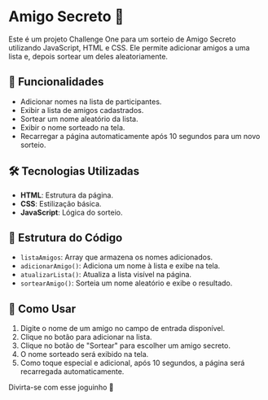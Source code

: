 # Amigo Secreto 🎉

Este é um projeto Challenge One para um sorteio de Amigo Secreto utilizando JavaScript, HTML e CSS. Ele permite adicionar amigos a uma lista e, depois sortear um deles aleatoriamente.

## 📌 Funcionalidades
- Adicionar nomes na lista de participantes.
- Exibir a lista de amigos cadastrados.
- Sortear um nome aleatório da lista.
- Exibir o nome sorteado na tela.
- Recarregar a página automaticamente após 10 segundos para um novo sorteio.

## 🛠 Tecnologias Utilizadas
- **HTML**: Estrutura da página.
- **CSS**: Estilização básica.
- **JavaScript**: Lógica do sorteio.

## 📂 Estrutura do Código

- `listaAmigos`: Array que armazena os nomes adicionados.
- `adicionarAmigo()`: Adiciona um nome à lista e exibe na tela.
- `atualizarLista()`: Atualiza a lista visível na página.
- `sortearAmigo()`: Sorteia um nome aleatório e exibe o resultado.

## 🚀 Como Usar
1. Digite o nome de um amigo no campo de entrada disponível.
2. Clique no botão para adicionar na lista.
3. Clique no botão de "Sortear" para escolher um amigo secreto.
4. O nome sorteado será exibido na tela.
5. Como toque especial e adicional, após 10 segundos, a página será recarregada automaticamente.

Divirta-se com esse joguinho 🎁
